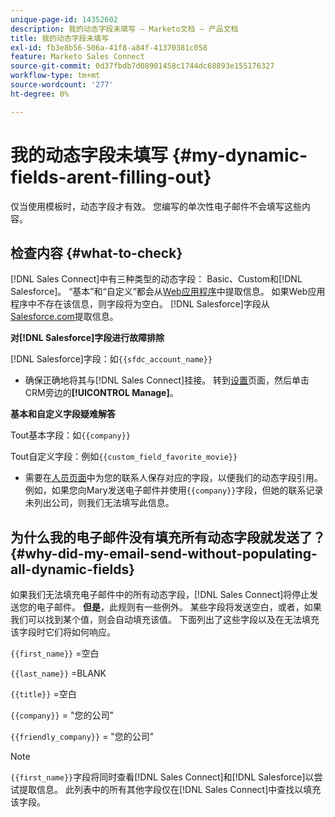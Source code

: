 ```yaml
---
unique-page-id: 14352602
description: 我的动态字段未填写 — Marketo文档 — 产品文档
title: 我的动态字段未填写
exl-id: fb3e8b56-506a-41f8-a84f-41370381c058
feature: Marketo Sales Connect
source-git-commit: 0d37fbdb7d08901458c1744dc68893e155176327
workflow-type: tm+mt
source-wordcount: '277'
ht-degree: 0%

---
```


# 我的动态字段未填写 {#my-dynamic-fields-arent-filling-out}

仅当使用模板时，动态字段才有效。 您编写的单次性电子邮件不会填写这些内容。

## 检查内容 {#what-to-check}

[!DNL Sales Connect]中有三种类型的动态字段： Basic、Custom和[!DNL Salesforce]。 “基本”和“自定义”都会从[Web应用程序](https://toutapp.com/login)中提取信息。 如果Web应用程序中不存在该信息，则字段将为空白。 [!DNL Salesforce]字段从[Salesforce.com](https://salesforce.com)提取信息。

**对[!DNL Salesforce]字段进行故障排除**

[!DNL Salesforce]字段：如`{{sfdc_account_name}}`

* 确保正确地将其与[!DNL Sales Connect]挂接。 转到[设置](https://toutapp.com/login)页面，然后单击CRM旁边的&#x200B;**[!UICONTROL Manage]**。

**基本和自定义字段疑难解答**

Tout基本字段：如`{{company}}`

Tout自定义字段：例如`{{custom_field_favorite_movie}}`

* 需要在[人员页面](https://toutapp.com/next#relationships)中为您的联系人保存对应的字段，以便我们的动态字段引用。 例如，如果您向Mary发送电子邮件并使用`{{company}}`字段，但她的联系记录未列出公司，则我们无法填写此信息。

## 为什么我的电子邮件没有填充所有动态字段就发送了？ {#why-did-my-email-send-without-populating-all-dynamic-fields}

如果我们无法填充电子邮件中的所有动态字段，[!DNL Sales Connect]将停止发送您的电子邮件。 **但是**，此规则有一些例外。 某些字段将发送空白，或者，如果我们可以找到某个值，则会自动填充该值。 下面列出了这些字段以及在无法填充该字段时它们将如何响应。

`{{first_name}}` =空白

`{{last_name}}` =BLANK

`{{title}}` =空白

`{{company}}` = &quot;您的公司&quot;

`{{friendly_company}}` = &quot;您的公司&quot;

>[!NOTE]
>
>`{{first_name}}`字段将同时查看[!DNL Sales Connect]和[!DNL Salesforce]以尝试提取信息。 此列表中的所有其他字段仅在[!DNL Sales Connect]中查找以填充该字段。
